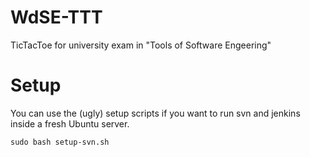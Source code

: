 # WdSE-TTT
TicTacToe for university exam in "Tools of Software Engeering"

# Setup
You can use the (ugly) setup scripts if you want to run svn and jenkins inside a fresh Ubuntu server.
```
sudo bash setup-svn.sh
```
